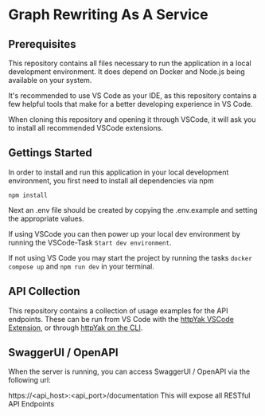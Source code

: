 # Graph Rewriting As A Service

## Prerequisites

This repository contains all files necessary to run the application in a local development environment.
It does depend on Docker and Node.js being available on your system.

It's recommended to use VS Code as your IDE, as this repository contains a few helpful tools that make for a better developing experience in VS Code.

When cloning this repository and opening it through VSCode, it will ask you to install all recommended VSCode extensions.

## Gettings Started

In order to install and run this application in your local development environment, you first need to install all dependencies via npm

    npm install

Next an .env file should be created by copying the .env.example and setting the appropriate values.

If using VSCode you can then power up your local dev environment by running the VSCode-Task `Start dev environment`.

If not using VS Code you may start the project by running the tasks `docker compose up` and `npm run dev` in your terminal.

## API Collection

This repository contains a collection of usage examples for the API endpoints.
These can be run from VS Code with the [httpYak VSCode Extension](https://marketplace.visualstudio.com/items?itemName=anweber.vscode-httpyac), or through [httpYak on the CLI](https://httpyac.github.io/guide/installation_cli.html).

## SwaggerUI / OpenAPI

When the server is running, you can access SwaggerUI / OpenAPI via the following url:

https://<api_host>:<api_port>/documentation
This will expose all RESTful API Endpoints
